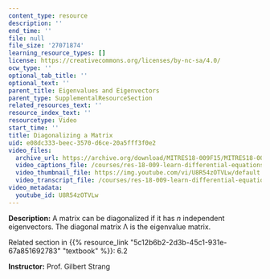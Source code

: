 ```yaml
---
content_type: resource
description: ''
end_time: ''
file: null
file_size: '27071874'
learning_resource_types: []
license: https://creativecommons.org/licenses/by-nc-sa/4.0/
ocw_type: ''
optional_tab_title: ''
optional_text: ''
parent_title: Eigenvalues and Eigenvectors
parent_type: SupplementalResourceSection
related_resources_text: ''
resource_index_text: ''
resourcetype: Video
start_time: ''
title: Diagonalizing a Matrix
uid: e08dc333-beec-3570-d6ce-20a5fff3f0e2
video_files:
  archive_url: https://archive.org/download/MITRES18-009F15/MITRES18-009F15_6_2_DiagonalizingMatrix_300k.mp4
  video_captions_file: /courses/res-18-009-learn-differential-equations-up-close-with-gilbert-strang-and-cleve-moler-fall-2015/03f8d0a2724a5ea0a9e1ea84260f1317_U8R54zOTVLw.vtt
  video_thumbnail_file: https://img.youtube.com/vi/U8R54zOTVLw/default.jpg
  video_transcript_file: /courses/res-18-009-learn-differential-equations-up-close-with-gilbert-strang-and-cleve-moler-fall-2015/90a2030e2b399e93d3ebbe987a7c630d_U8R54zOTVLw.pdf
video_metadata:
  youtube_id: U8R54zOTVLw
---
```


**Description:** A matrix can be diagonalized if it has _n_ independent eigenvectors. The diagonal matrix Λ is the eigenvalue matrix.

Related section in {{% resource_link "5c12b6b2-2d3b-45c1-931e-67a851692783" "textbook" %}}: 6.2

**Instructor:** Prof. Gilbert Strang

